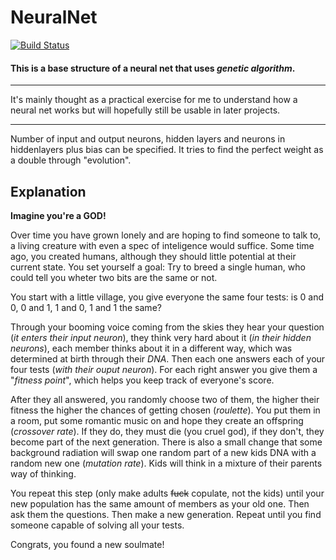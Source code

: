 # NeuralNet

[![Build Status](https://travis-ci.com/StefanieJaeger/NeuralNet.svg?token=U9MukhwMxwoLzPLAc6vx&branch=master)](https://travis-ci.com/StefanieJaeger/NeuralNet)

#### This is a base structure of a neural net that uses *genetic algorithm*.

---

It's mainly thought as a practical exercise for me to understand how a neural net works but will hopefully still be usable in later projects.

---

Number of input and output neurons, hidden layers and neurons in hiddenlayers plus bias can be specified.
It tries to find the perfect weight as a double through "evolution".

## Explanation

**Imagine you're a GOD!**

Over time you have grown lonely and are hoping to find someone to talk to, a living creature with even a spec of inteligence would suffice.
Some time ago, you created humans, although they should little potential at their current state.
You set yourself a goal: Try to breed a single human, who could tell you wheter two bits are the same or not.

You start with a little village, you give everyone the same four tests: is 0 and 0, 0 and 1, 1 and 0, 1 and 1 the same?

Through your booming voice coming from the skies they hear your question (*it enters their input neuron*), they think very hard about it (*in their hidden neurons*), 
each member thinks about it in a different way, which was determined at birth through their *DNA*. Then each one answers each of your four tests (*with their ouput neuron*). 
For each right answer you give them a "*fitness point*", which helps you keep track of everyone's score. 

After they all answered, you randomly choose two of them, the higher their fitness the higher the chances of getting chosen (*roulette*). You put them in a room, put some 
romantic music on and hope they create an offspring (*crossover rate*). If they do, they must die (you cruel god), if they don't, they become part of the next generation. 
There is also a small change that some background radiation will swap one random part of a new kids DNA with a random new one (*mutation rate*). Kids will think in a mixture 
of their parents way of thinking.

You repeat this step (only make adults ~~fuck~~ copulate, not the kids) until your new population has the same amount of members as your old one. 
Then ask them the questions.
Then make a new generation.
Repeat until you find someone capable of solving all your tests.

Congrats, you found a new soulmate!



